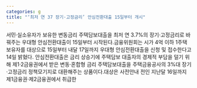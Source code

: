 ```yaml
---
categories: g
title: "‘최저 연 37 장기·고정금리’ 안심전환대출 15일부터 개시"
---
```

서민·실소유자가 보유한 변동금리 주택담보대출을 최저 연 3.7%의 장기·고정금리로 바꿔주는 우대형 안심전환대출이 15일부터 시작된다.금융위원회는 시가 4억 이하 1주택 보유자를 대상으로 15일부터 내달 17일까지 우대형 안심전환대출을 신청 및 접수한다고 14일 밝혔다. 안심전환대출은 금리 상승기에 주택담보 대출자의 경제적 부담을 덜기 위해 제1·2금융권에서 받은 변동·혼합형 금리 주택담보대출을 주택금융공사의 3%대 장기·고정금리 정책모기지로 대환해주는 상품이다.대상은 사전안내 전인 지난달 16일까지 제1금융권·제2금융권에서 취급한